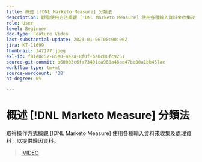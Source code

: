```yaml
---
title: 概述 [!DNL Marketo Measure] 分類法
description: 觀看使用方法概觀 [!DNL Marketo Measure] 使用各種輸入資料來收集及處理資料，以提供歸因資料。
role: User
level: Beginner
doc-type: Feature Video
last-substantial-update: 2023-01-06T00:00:00Z
jira: KT-11699
thumbnail: 347177.jpeg
exl-id: f81e8c52-85e0-4e2a-8f0f-ba0c00fc9251
source-git-commit: b60003c6fa73401ca980a46ae47be00a1bb457ae
workflow-type: tm+mt
source-wordcount: '38'
ht-degree: 0%

---
```


# 概述 [!DNL Marketo Measure] 分類法

取得操作方式概觀 [!DNL Marketo Measure] 使用各種輸入資料來收集及處理資料，以提供歸因資料。

>[!VIDEO](https://video.tv.adobe.com/v/347177/?quality=12&learn=on)
